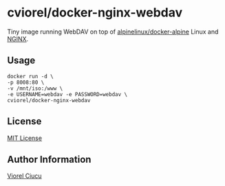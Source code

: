 # cviorel/docker-nginx-webdav

Tiny image running WebDAV on top of [alpinelinux/docker-alpine](https://github.com/alpinelinux/docker-alpine) Linux and [NGINX](https://www.nginx.com/).

## Usage

```shell
docker run -d \
-p 8008:80 \
-v /mnt/iso:/www \
-e USERNAME=webdav -e PASSWORD=webdav \
cviorel/docker-nginx-webdav
```

## License

[MIT License](LICENSE)

## Author Information

[Viorel Ciucu](https://vciconsulting.net/)
